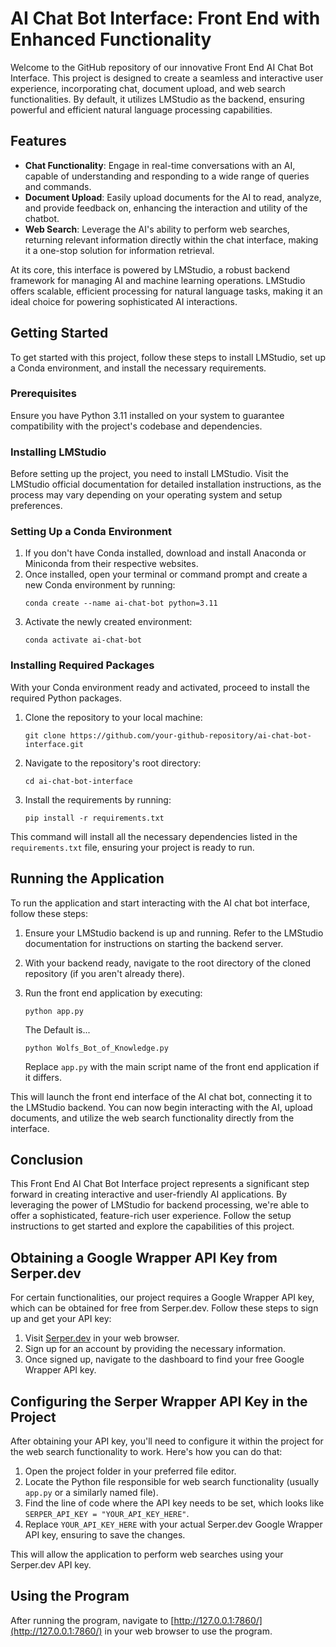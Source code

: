 
# AI Chat Bot Interface: Front End with Enhanced Functionality

Welcome to the GitHub repository of our innovative Front End AI Chat Bot Interface. This project is designed to create a seamless and interactive user experience, incorporating chat, document upload, and web search functionalities. By default, it utilizes LMStudio as the backend, ensuring powerful and efficient natural language processing capabilities.

## Features

- **Chat Functionality**: Engage in real-time conversations with an AI, capable of understanding and responding to a wide range of queries and commands.
- **Document Upload**: Easily upload documents for the AI to read, analyze, and provide feedback on, enhancing the interaction and utility of the chatbot.
- **Web Search**: Leverage the AI's ability to perform web searches, returning relevant information directly within the chat interface, making it a one-stop solution for information retrieval.

At its core, this interface is powered by LMStudio, a robust backend framework for managing AI and machine learning operations. LMStudio offers scalable, efficient processing for natural language tasks, making it an ideal choice for powering sophisticated AI interactions.

## Getting Started

To get started with this project, follow these steps to install LMStudio, set up a Conda environment, and install the necessary requirements.

### Prerequisites

Ensure you have Python 3.11 installed on your system to guarantee compatibility with the project's codebase and dependencies.

### Installing LMStudio

Before setting up the project, you need to install LMStudio. Visit the LMStudio official documentation for detailed installation instructions, as the process may vary depending on your operating system and setup preferences.

### Setting Up a Conda Environment

1. If you don't have Conda installed, download and install Anaconda or Miniconda from their respective websites.
2. Once installed, open your terminal or command prompt and create a new Conda environment by running:
   ```
   conda create --name ai-chat-bot python=3.11
   ```
3. Activate the newly created environment:
   ```
   conda activate ai-chat-bot
   ```

### Installing Required Packages

With your Conda environment ready and activated, proceed to install the required Python packages.

1. Clone the repository to your local machine:
   ```
   git clone https://github.com/your-github-repository/ai-chat-bot-interface.git
   ```
2. Navigate to the repository's root directory:
   ```
   cd ai-chat-bot-interface
   ```
3. Install the requirements by running:
   ```
   pip install -r requirements.txt
   ```

This command will install all the necessary dependencies listed in the `requirements.txt` file, ensuring your project is ready to run.

## Running the Application

To run the application and start interacting with the AI chat bot interface, follow these steps:

1. Ensure your LMStudio backend is up and running. Refer to the LMStudio documentation for instructions on starting the backend server.
2. With your backend ready, navigate to the root directory of the cloned repository (if you aren't already there).
3. Run the front end application by executing:
   ```
   python app.py
   ```
   
   The Default is...
   ```
   python Wolfs_Bot_of_Knowledge.py
   ```
   
   Replace `app.py` with the main script name of the front end application if it differs.

This will launch the front end interface of the AI chat bot, connecting it to the LMStudio backend. You can now begin interacting with the AI, upload documents, and utilize the web search functionality directly from the interface.

## Conclusion

This Front End AI Chat Bot Interface project represents a significant step forward in creating interactive and user-friendly AI applications. By leveraging the power of LMStudio for backend processing, we're able to offer a sophisticated, feature-rich user experience. Follow the setup instructions to get started and explore the capabilities of this project.

## Obtaining a Google Wrapper API Key from Serper.dev

For certain functionalities, our project requires a Google Wrapper API key, which can be obtained for free from Serper.dev. Follow these steps to sign up and get your API key:

1. Visit [Serper.dev](https://serper.dev) in your web browser.
2. Sign up for an account by providing the necessary information.
3. Once signed up, navigate to the dashboard to find your free Google Wrapper API key.

## Configuring the Serper Wrapper API Key in the Project

After obtaining your API key, you'll need to configure it within the project for the web search functionality to work. Here's how you can do that:

1. Open the project folder in your preferred file editor.
2. Locate the Python file responsible for web search functionality (usually `app.py` or a similarly named file).
3. Find the line of code where the API key needs to be set, which looks like `SERPER_API_KEY = "YOUR_API_KEY_HERE"`.
4. Replace `YOUR_API_KEY_HERE` with your actual Serper.dev Google Wrapper API key, ensuring to save the changes.

This will allow the application to perform web searches using your Serper.dev API key.

## Using the Program

After running the program, navigate to [http://127.0.0.1:7860/](http://127.0.0.1:7860/) in your web browser to use the program.

